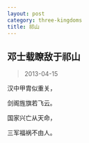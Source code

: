 ```yaml
---
layout: post
category: three-kingdoms
title: 祁山
---
```


## 邓士载瞭敌于祁山 ##

> 2013-04-15

汉中甲胄似重关，

剑阁旌旗若飞云。

国家兴亡从天命，

三军福祸不由人。